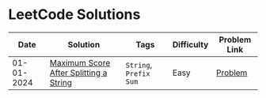 # LeetCode Solutions
|  Date  |  Solution  |  Tags  |  Difficulty  |  Problem Link |   
| --- | --- | --- | --- | --- |
|01-01-2024 | [Maximum Score After Splitting a String](https://github.com/surya8980/January-2025-Daily-Problems/blob/main/LeetCode/01-01-2024/Solution.java) | `String`, `Prefix Sum`|Easy|[Problem](https://leetcode.com/problems/maximum-score-after-splitting-a-string/description/)
  
